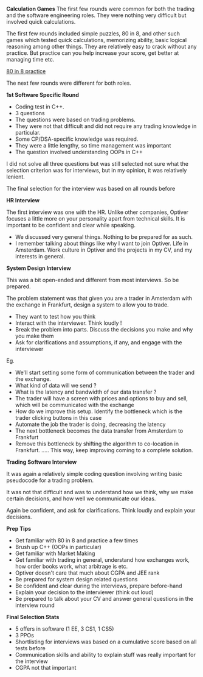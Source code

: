 **Calculation Games**
The first few rounds were common for both the trading and the software engineering roles. They were nothing very difficult but involved quick calculations.

The first few rounds included simple puzzles, 80 in 8, and other such games which tested quick calculations, memorizing ability, basic logical reasoning among other things. They are relatively easy to crack without any practice. But practice can you help increase your score, get better at managing time etc.

[80 in 8 practice](https://rfqjobs.com/practice/math/optiver-test/)

The next few rounds were different for both roles.

**1st Software Specific Round**
- Coding test in C++. 
- 3 questions
- The questions were based on trading problems. 
- They were not that difficult and did not require any trading knowledge in particular. 
- Some CP/DSA-specific knowledge was required.
- They were a little lengthy, so time management was important
- The question involved understanding OOPs in C++

I did not solve all three questions but was still selected not sure what the selection criterion was for interviews, but in my opinion, it was relatively lenient.

The final selection for the interview was based on all rounds before

**HR Interview**

The first interview was one with the HR. Unlike other companies, Optiver focuses a little more on your personality apart from technical skills. It is important to be confident and clear while speaking.

- We discussed very general things. Nothing to be prepared for as such.
- I remember talking about things like why I want to join Optiver. Life in Amsterdam. Work culture in Optiver and the projects in my CV, and my interests in general.

**System Design Interview**

This was a bit open-ended and different from most interviews. So be prepared.

The problem statement was that given you are a trader in Amsterdam with the exchange in Frankfurt, design a system to allow you to trade.

- They want to test how you think
- Interact with the interviewer. Think loudly !
- Break the problem into parts. Discuss the decisions you make and why you make them
- Ask for clarifications and assumptions, if any, and engage with the interviewer

Eg. 
- We'll start setting some form of communication between the trader and the exchange.
- What kind of data will we send ?
- What is the latency and bandwidth of our data transfer ?
- The trader will have a screen with prices and options to buy and sell, which will be communicated with the exchange
- How do we improve this setup. Identify the bottleneck which is the trader clicking buttons in this case
- Automate the job the trader is doing, decreasing the latency
- The next bottleneck becomes the data transfer from Amsterdam to Frankfurt
- Remove this bottleneck by shifting the algorithm to co-location in Frankfurt.
.....
This way, keep improving coming to a complete solution.

**Trading Software Interview**

It was again a relatively simple coding question involving writing basic pseudocode for a trading problem.

It was not that difficult and was to understand how we think, why we make certain decisions, and how well we communicate our ideas.

Again be confident, and ask for clarifications. Think loudly and explain your decisions.

**Prep Tips**

- Get familiar with 80 in 8 and practice a few times
- Brush up C++ (OOPs in particular)
- Get familiar with Market Making
- Get familiar with trading in general, understand how exchanges work, how order books work, what arbitrage is etc.
- Optiver doesn't care that much about CGPA and JEE rank
- Be prepared for system design related questions
- Be confident and clear during the interviews, prepare before-hand
- Explain your decision to the interviewer (think out loud)
- Be prepared to talk about your CV and answer general questions in the interview round

**Final Selection Stats**

- 5 offers in software (1 EE, 3 CS1, 1 CS5)
- 3 PPOs
- Shortlisting for interviews was based on a cumulative score based on all tests before
- Communication skills and ability to explain stuff was really important for the interview
- CGPA not that important
